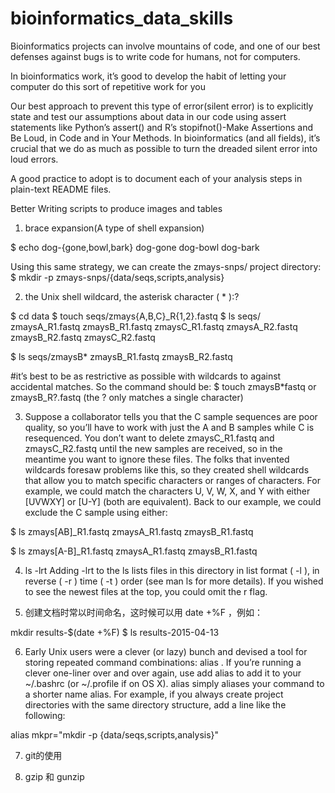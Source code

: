# bioinformatics_data_skills

Bioinformatics projects can involve mountains of code, and one of our best defenses
against bugs is to write code for humans, not for computers.

In bioinformatics work, it’s good to develop the habit of letting your computer do this sort of repetitive work for you

Our best approach to prevent this type of error(silent error) is to explicitly state and test our assumptions about data in our code using assert statements like Python’s assert() and R’s stopifnot()-Make Assertions and Be Loud, in Code and in Your Methods. In bioinformatics (and all fields), it’s crucial that we do as much as possible to turn the dreaded silent error into loud
errors.

A good practice to adopt is to document each of your analysis steps in plain-text
README files.

Better Writing scripts to produce images and tables

1. brace expansion(A type of shell expansion)

$ echo dog-{gone,bowl,bark}
dog-gone dog-bowl dog-bark

Using this same strategy, we can create the zmays-snps/ project directory:
$ mkdir -p zmays-snps/{data/seqs,scripts,analysis}

2. the Unix shell wildcard, the asterisk character ( * ):?

$ cd data
$ touch seqs/zmays{A,B,C}_R{1,2}.fastq
$ ls seqs/
zmaysA_R1.fastq zmaysB_R1.fastq zmaysC_R1.fastq
zmaysA_R2.fastq zmaysB_R2.fastq zmaysC_R2.fastq

$ ls seqs/zmaysB*
zmaysB_R1.fastq zmaysB_R2.fastq

#it’s best to be as restrictive as possible with wildcards to against accidental matches. So the command should be:
$ touch zmaysB*fastq or zmaysB_R?.fastq (the ? only matches a single
character)

3. Suppose a collaborator tells you that the C sample sequences are poor
quality, so you’ll have to work with just the A and B samples while C is resequenced.
You don’t want to delete zmaysC_R1.fastq and zmaysC_R2.fastq until the new samples
are received, so in the meantime you want to ignore these files. The folks that invented
wildcards foresaw problems like this, so they created shell wildcards that allow you to
match specific characters or ranges of characters. For example, we could match the
characters U, V, W, X, and Y with either [UVWXY] or [U-Y] (both are equivalent). Back
to our example, we could exclude the C sample using either:

$ ls zmays[AB]_R1.fastq
zmaysA_R1.fastq zmaysB_R1.fastq

$ ls zmays[A-B]_R1.fastq
zmaysA_R1.fastq zmaysB_R1.fastq

4. ls -lrt
Adding -lrt to the ls lists files in this directory in list format ( -l ), in reverse ( -r ) time
( -t ) order (see man ls for more details). If you wished to see the newest files at the top, you could
omit the r flag.

5. 创建文档时常以时间命名，这时候可以用 date +%F ，例如：

mkdir results-$(date +%F)
$ ls results-2015-04-13

6. Early Unix users were a clever (or lazy) bunch and devised a tool for storing repeated command
combinations: alias . If you’re running a clever one-liner over and over again, use add alias to add it to your ~/.bashrc (or ~/.profile if on OS X). alias simply aliases your command to a shorter name alias.
For example, if you always create project directories with the same directory structure, add a line like the following:

alias mkpr="mkdir -p {data/seqs,scripts,analysis}"

7. git的使用

8. gzip 和 gunzip





